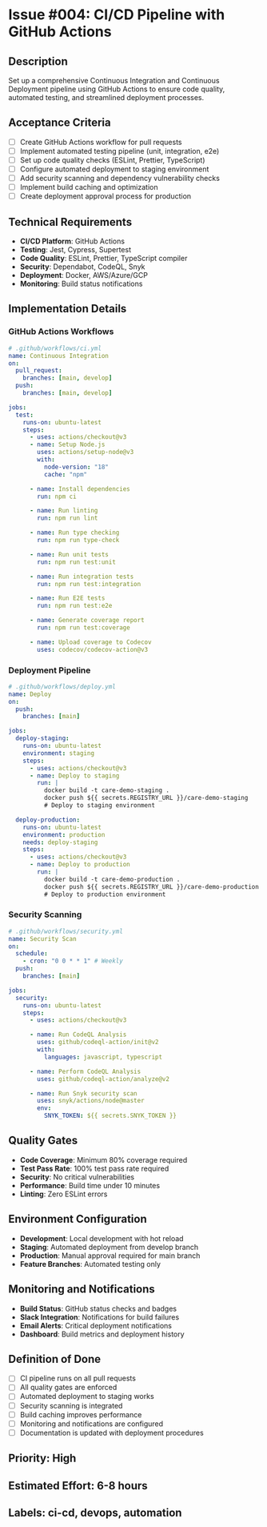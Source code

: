 # Issue #004: CI/CD Pipeline with GitHub Actions

## Description
Set up a comprehensive Continuous Integration and Continuous Deployment pipeline using GitHub Actions to ensure code quality, automated testing, and streamlined deployment processes.

## Acceptance Criteria
- [ ] Create GitHub Actions workflow for pull requests
- [ ] Implement automated testing pipeline (unit, integration, e2e)
- [ ] Set up code quality checks (ESLint, Prettier, TypeScript)
- [ ] Configure automated deployment to staging environment
- [ ] Add security scanning and dependency vulnerability checks
- [ ] Implement build caching and optimization
- [ ] Create deployment approval process for production

## Technical Requirements
- **CI/CD Platform**: GitHub Actions
- **Testing**: Jest, Cypress, Supertest
- **Code Quality**: ESLint, Prettier, TypeScript compiler
- **Security**: Dependabot, CodeQL, Snyk
- **Deployment**: Docker, AWS/Azure/GCP
- **Monitoring**: Build status notifications

## Implementation Details

### GitHub Actions Workflows
```yaml
# .github/workflows/ci.yml
name: Continuous Integration
on:
  pull_request:
    branches: [main, develop]
  push:
    branches: [main, develop]

jobs:
  test:
    runs-on: ubuntu-latest
    steps:
      - uses: actions/checkout@v3
      - name: Setup Node.js
        uses: actions/setup-node@v3
        with:
          node-version: "18"
          cache: "npm"

      - name: Install dependencies
        run: npm ci

      - name: Run linting
        run: npm run lint

      - name: Run type checking
        run: npm run type-check

      - name: Run unit tests
        run: npm run test:unit

      - name: Run integration tests
        run: npm run test:integration

      - name: Run E2E tests
        run: npm run test:e2e

      - name: Generate coverage report
        run: npm run test:coverage

      - name: Upload coverage to Codecov
        uses: codecov/codecov-action@v3
```

### Deployment Pipeline
```yaml
# .github/workflows/deploy.yml
name: Deploy
on:
  push:
    branches: [main]

jobs:
  deploy-staging:
    runs-on: ubuntu-latest
    environment: staging
    steps:
      - uses: actions/checkout@v3
      - name: Deploy to staging
        run: |
          docker build -t care-demo-staging .
          docker push ${{ secrets.REGISTRY_URL }}/care-demo-staging
          # Deploy to staging environment

  deploy-production:
    runs-on: ubuntu-latest
    environment: production
    needs: deploy-staging
    steps:
      - uses: actions/checkout@v3
      - name: Deploy to production
        run: |
          docker build -t care-demo-production .
          docker push ${{ secrets.REGISTRY_URL }}/care-demo-production
          # Deploy to production environment
```

### Security Scanning
```yaml
# .github/workflows/security.yml
name: Security Scan
on:
  schedule:
    - cron: "0 0 * * 1" # Weekly
  push:
    branches: [main]

jobs:
  security:
    runs-on: ubuntu-latest
    steps:
      - uses: actions/checkout@v3

      - name: Run CodeQL Analysis
        uses: github/codeql-action/init@v2
        with:
          languages: javascript, typescript

      - name: Perform CodeQL Analysis
        uses: github/codeql-action/analyze@v2

      - name: Run Snyk security scan
        uses: snyk/actions/node@master
        env:
          SNYK_TOKEN: ${{ secrets.SNYK_TOKEN }}
```

## Quality Gates
- **Code Coverage**: Minimum 80% coverage required
- **Test Pass Rate**: 100% test pass rate required
- **Security**: No critical vulnerabilities
- **Performance**: Build time under 10 minutes
- **Linting**: Zero ESLint errors

## Environment Configuration
- **Development**: Local development with hot reload
- **Staging**: Automated deployment from develop branch
- **Production**: Manual approval required for main branch
- **Feature Branches**: Automated testing only

## Monitoring and Notifications
- **Build Status**: GitHub status checks and badges
- **Slack Integration**: Notifications for build failures
- **Email Alerts**: Critical deployment notifications
- **Dashboard**: Build metrics and deployment history

## Definition of Done
- [ ] CI pipeline runs on all pull requests
- [ ] All quality gates are enforced
- [ ] Automated deployment to staging works
- [ ] Security scanning is integrated
- [ ] Build caching improves performance
- [ ] Monitoring and notifications are configured
- [ ] Documentation is updated with deployment procedures

## Priority: High
## Estimated Effort: 6-8 hours
## Labels: ci-cd, devops, automation
